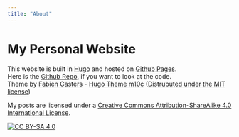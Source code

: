 ```yaml
---
title: "About"
---
```


# My Personal Website

This website is built in [Hugo](https://gohugo.io/) and hosted on [Github Pages](https://pages.github.com/).\
Here is the [Github Repo](https://github.com/Fooftilly/Fooftilly.github.io), if you want to look at the code.\
Theme by [Fabien Casters](https://vaga.io/) - [Hugo Theme m10c](https://github.com/vaga/hugo-theme-m10c) ([Distrubuted under the MIT license](https://github.com/vaga/hugo-theme-m10c/blob/master/LICENSE.md))

My posts are licensed under a
[Creative Commons Attribution-ShareAlike 4.0 International License][cc-by-sa].

[![CC BY-SA 4.0][cc-by-sa-shield]][cc-by-sa]

[cc-by-sa]: http://creativecommons.org/licenses/by-sa/4.0/
[cc-by-sa-shield]: https://img.shields.io/badge/License-CC%20BY--SA%204.0-lightgrey.svg
